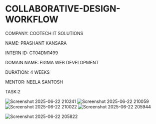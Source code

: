 # COLLABORATIVE-DESIGN-WORKFLOW

COMPANY: COOTECH IT SOLUTIONS

NAME: PRASHANT KANSARA

INTERN ID: CT04DM1499

DOMAIN NAME: FIGMA WEB DEVELOPMENT

DURATION: 4 WEEKS

MENTOR: NEELA SANTOSH

TASK:2

![Screenshot 2025-06-22 210241](https://github.com/user-attachments/assets/c134bd0f-8c40-4801-b88e-1c6e1f89b45d)
![Screenshot 2025-06-22 210059](https://github.com/user-attachments/assets/cc81acac-9274-45ed-a42d-547e7a3ffe2b)
![Screenshot 2025-06-22 210022](https://github.com/user-attachments/assets/224ea7c9-3201-41c9-9fbd-7f05ffbc8f6d)
![Screenshot 2025-06-22 205944](https://github.com/user-attachments/assets/dd2da91e-d7f7-4ce3-a951-d11bbd801ffd)

![Screenshot 2025-06-22 205822](https://github.com/user-attachments/assets/fc8fb6a0-739f-4649-91a4-c89e3a4a65aa)
